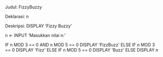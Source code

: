 Judul:
FizzyBuzzy

Deklarasi:
n

Deskripsi:
DISPLAY ‘Fizzy Buzzy’

n <- INPUT ‘Masukkan nilai n:’

IF n MOD 3 == 0 AND n MOD 5 == 0
  DISPLAY 'FizzBuzz'
ELSE IF n MOD 3 == 0
  DISPLAY 'Fizz'
ELSE IF n MOD 5 == 0
  DISPLAY 'Buzz'
ELSE
  DISPLAY n
